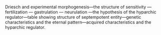 Driesch and experimental morphogenesis—the structure of sensitivity — fertilization — gastrulation — neurulation —the hypothesis of the hyparchic regulator—table showing structure of septempotent entity—genetic characteristics and the eternal pattern—acquired characteristics and the hyparchic regulator.